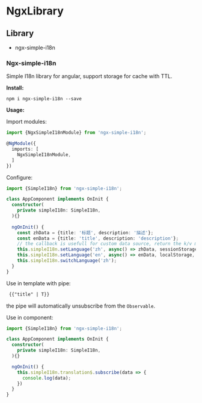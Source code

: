# NgxLibrary


## Library

* ngx-simple-i18n


### Ngx-simple-i18n

Simple I18n library for angular, support storage for cache with TTL.

**Install:**

```shell
npm i ngx-simple-i18n --save
```

**Usage:**

Import modules:

```ts
import {NgxSimpleI18nModule} from 'ngx-simple-i18n';

@NgModule({
  imports: [
    NgxSimpleI18nModule,
  ]
})
```

Configure:

```ts
import {SimpleI18n} from 'ngx-simple-i18n';

class AppComponent implements OnInit {
  constructor(
    private simpleI18n: SimpleI18n,
  ){}
  
  ngOnInit() {
    const zhData = {title: '标题', description: '描述'};
    const enData = {title: 'title', description: 'description'};
    // the callback is usefull for custom data source, return the k/v map object
    this.simpleI18n.setLanguage('zh', async() => zhData, sessionStorage, 60 * 1000);
    this.simpleI18n.setLanguage('en', async() => enData, localStorage, 60 * 1000);
    this.simpleI18n.switchLanguage('zh');
  }
}
```

Use in template with pipe:

```html
 {{"title" | T}}
```

the pipe will automatically unsubscribe from the `Observable`.

Use in component:

```ts
import {SimpleI18n} from 'ngx-simple-i18n';

class AppComponent implements OnInit {
  constructor(
    private simpleI18n: SimpleI18n,
  ){}

  ngOnInit() {
    this.simpleI18n.translation$.subscribe(data => {
      console.log(data);
    })
  }
}
```






